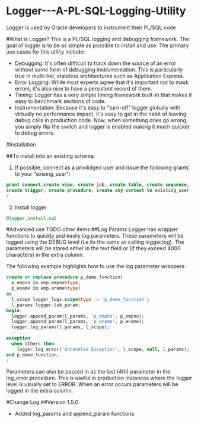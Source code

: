 Logger---A-PL-SQL-Logging-Utility
=================================

Logger is used by Oracle developers to instrument their PL/SQL code

#What is Logger?
This is a PL/SQL logging and debugging framework. The goal of logger is to be as simple as possible to install and use. The primary use cases for this utility include:

* Debugging: It's often difficult to track down the source of an error without some form of debugging instrumentation. This is particularly true in multi-tier, stateless architectures such as Application Express.
* Error Logging: While most experts agree that it's important not to mask errors, it's also nice to have a persistent record of them.
* Timing: Logger has a very simple timing framework built-in that makes it easy to benchmark sections of code.
* Instrumentation: Because it's easy to "turn-off" logger globally with virtually no performance impact, it's easy to get in the habit of leaving debug calls in production code. Now, when something does go wrong, you simply flip the switch and logger is enabled making it much quicker to debug errors.

#Installation

##To install into an existing schema:
1. If possible, connect as a privilidged user and issue the following grants to your "exising_user":

```sql
grant connect,create view, create job, create table, create sequence,
create trigger, create procedure, create any context to existing_user
/
```
2. Install logger

```sql
@logger_install.sql
```

#Advanced use
TODO other items
##Log Params
Logger has wrapper functions to quickly and easily log parameters. These parameters will be logged using the DEBUG level (i.e its the same as calling logger.log). The parameters will be stored either in the text field or (if they exceed 4000 characters) in the extra column.

The following example highlights how to use the log parameter wrappers:

```sql
create or replace procedure p_demo_function(
  p_empno in emp.empno%type,
  p_ename in emp.ename%type)
as
  l_scope logger_logs.scope%type := 'p_demo_function';
  l_params logger.tab_param;
begin
  logger.append_param(l_params, 'p_empno', p_empno);
  logger.append_param(l_params, 'p_ename', p_ename);
  logger.log_params(l_params, l_scope);
  -- ...
exception
  when others then
    logger.log_error('Unhandled Exception', l_scope, null, l_params);
end p_demo_function;
/
```

Parameters can also be passed in as the last (4th) parameter in the log_error procedure. This is useful in production instances where the logger level is usually set to ERROR. When an error occurs parameters will be logged in the extra column.

#Change Log
##Version 1.5.0
* Added log_params and append_param functions
